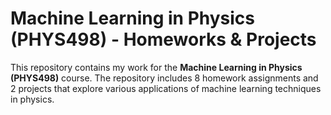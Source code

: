 # Machine Learning in Physics (PHYS498) - Homeworks & Projects

This repository contains my work for the **Machine Learning in Physics (PHYS498)** course. The repository includes 8 homework assignments and 2 projects that explore various applications of machine learning techniques in physics.

